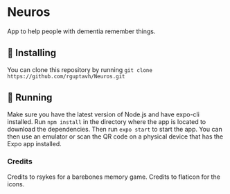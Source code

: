 # Neuros
App to help people with dementia remember things.
## 🚀 Installing
You can clone this repository by running `git clone https://github.com/rguptavh/Neuros.git`
## 🏃‍  Running
Make sure you have the latest version of Node.js and have expo-cli installed. Run `npm install` in the directory where the app is located to download the dependencies. Then run `expo start` to start the app. You can then use an emulator or scan the QR code on a physical device that has the Expo app installed.
### Credits
Credits to rsykes for a barebones memory game.
Credits to flaticon for the icons.
